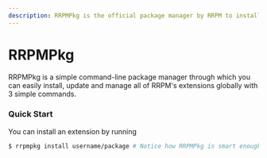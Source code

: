 ```yaml
---
description: RRPMPkg is the official package manager by RRPM to install extensions for RRPM
---
```


# RRPMPkg

RRPMPkg is a simple command-line package manager through which you can easily install, update and manage all of RRPM's extensions globally with 3 simple commands.

### Quick Start

You can install an extension by running

```bash
$ rrpmpkg install username/package # Notice how RRPMPkg is smart enough to know that this is a GitHub Repository
```

